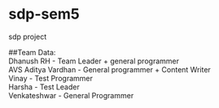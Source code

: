 # sdp-sem5
sdp project 

##Team Data: <br>
Dhanush RH - Team Leader + general programmer<br>
AVS Aditya Vardhan - General programmer + Content Writer <br>
Vinay - Test Programmer<br>
Harsha - Test Leader<br>
Venkateshwar -  General Programmer<br>
